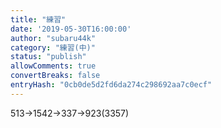 ```yaml
---
title: "練習"
date: '2019-05-30T16:00:00'
author: "subaru44k"
category: "練習(中)"
status: "publish"
allowComments: true
convertBreaks: false
entryHash: "0cb0de5d2fd6da274c298692aa7c0ecf"
---
```

513→1542→337→923(3357)
